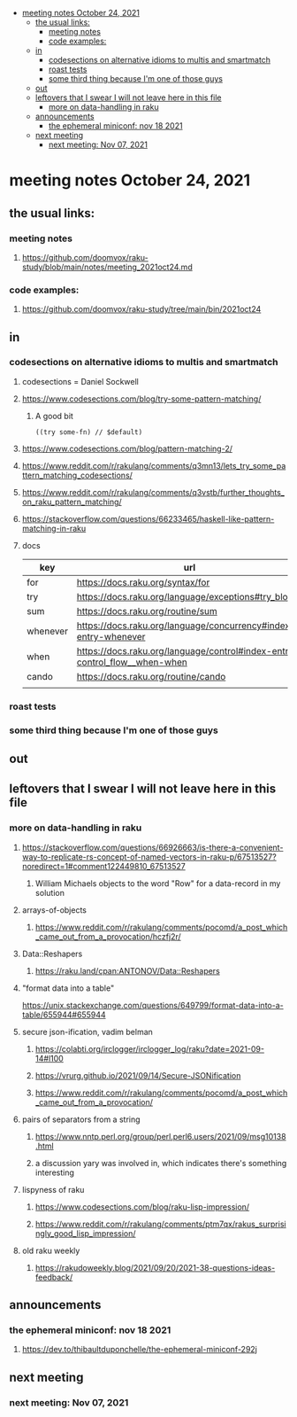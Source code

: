 - [meeting notes October 24, 2021](#org3f9bb66)
  - [the usual links:](#org3fbad56)
    - [meeting notes](#orge9148fa)
    - [code examples:](#org14c7335)
  - [in](#org2cfe23c)
    - [codesections on alternative idioms to multis and smartmatch](#org03c28ce)
    - [roast tests](#org44eb7b0)
    - [some third thing because I'm one of those guys](#org50d1072)
  - [out](#orgf87f983)
  - [leftovers that I swear I will not leave here in this file](#org190e98f)
    - [more on data-handling in raku](#org789227b)
  - [announcements](#org136f161)
    - [the ephemeral miniconf: nov 18 2021](#orgb56fd2e)
  - [next meeting](#org19e6070)
    - [next meeting: Nov 07, 2021](#orgb168eea)


<a id="org3f9bb66"></a>

# meeting notes October 24, 2021


<a id="org3fbad56"></a>

## the usual links:


<a id="orge9148fa"></a>

### meeting notes

1.  <https://github.com/doomvox/raku-study/blob/main/notes/meeting_2021oct24.md>


<a id="org14c7335"></a>

### code examples:

1.  <https://github.com/doomvox/raku-study/tree/main/bin/2021oct24>


<a id="org2cfe23c"></a>

## in


<a id="org03c28ce"></a>

### codesections on alternative idioms to multis and smartmatch

1.  codesections = Daniel Sockwell

2.  <https://www.codesections.com/blog/try-some-pattern-matching/>

    1.  A good bit
    
        ```perl6
        ((try some-fn) // $default)
        ```

3.  <https://www.codesections.com/blog/pattern-matching-2/>

4.  <https://www.reddit.com/r/rakulang/comments/q3mn13/lets_try_some_pattern_matching_codesections/>

5.  <https://www.reddit.com/r/rakulang/comments/q3vstb/further_thoughts_on_raku_pattern_matching/>

6.  <https://stackoverflow.com/questions/66233465/haskell-like-pattern-matching-in-raku>

7.  docs

    | key      | url                                                                          |  |
    |-------- |---------------------------------------------------------------------------- |--- |
    | for      | <https://docs.raku.org/syntax/for>                                           |  |
    | try      | <https://docs.raku.org/language/exceptions#try_blocks>                       |  |
    | sum      | <https://docs.raku.org/routine/sum>                                          |  |
    | whenever | <https://docs.raku.org/language/concurrency#index-entry-whenever>            |  |
    | when     | <https://docs.raku.org/language/control#index-entry-control_flow__when-when> |  |
    | cando    | <https://docs.raku.org/routine/cando>                                        |  |
    |          |                                                                              |  |


<a id="org44eb7b0"></a>

### roast tests


<a id="org50d1072"></a>

### some third thing because I'm one of those guys


<a id="orgf87f983"></a>

## out


<a id="org190e98f"></a>

## leftovers that I swear I will not leave here in this file


<a id="org789227b"></a>

### more on data-handling in raku

1.  <https://stackoverflow.com/questions/66926663/is-there-a-convenient-way-to-replicate-rs-concept-of-named-vectors-in-raku-p/67513527?noredirect=1#comment122449810_67513527>

    1.  William Michaels objects to the word "Row" for a data-record in my solution

2.  arrays-of-objects

    1.  <https://www.reddit.com/r/rakulang/comments/pocomd/a_post_which_came_out_from_a_provocation/hczfj2r/>

3.  Data::Reshapers

    1.  <https://raku.land/cpan:ANTONOV/Data::Reshapers>

4.  "format data into a table"

    <https://unix.stackexchange.com/questions/649799/format-data-into-a-table/655944#655944>

5.  secure json-ification, vadim belman

    1.  <https://colabti.org/irclogger/irclogger_log/raku?date=2021-09-14#l100>
    
    2.  <https://vrurg.github.io/2021/09/14/Secure-JSONification>
    
    3.  <https://www.reddit.com/r/rakulang/comments/pocomd/a_post_which_came_out_from_a_provocation/>

6.  pairs of separators from a string

    1.  <https://www.nntp.perl.org/group/perl.perl6.users/2021/09/msg10138.html>
    
    2.  a discussion yary was involved in, which indicates there's something interesting

7.  lispyness of raku

    1.  <https://www.codesections.com/blog/raku-lisp-impression/>
    
    2.  <https://www.reddit.com/r/rakulang/comments/ptm7qx/rakus_surprisingly_good_lisp_impression/>

8.  old raku weekly

    1.  <https://rakudoweekly.blog/2021/09/20/2021-38-questions-ideas-feedback/>


<a id="org136f161"></a>

## announcements


<a id="orgb56fd2e"></a>

### the ephemeral miniconf: nov 18 2021

1.  <https://dev.to/thibaultduponchelle/the-ephemeral-miniconf-292j>


<a id="org19e6070"></a>

## next meeting


<a id="orgb168eea"></a>

### next meeting: Nov 07, 2021

